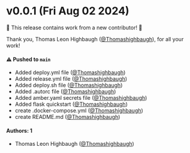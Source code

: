 # v0.0.1 (Fri Aug 02 2024)

:tada: This release contains work from a new contributor! :tada:

Thank you, Thomas Leon Highbaugh ([@Thomashighbaugh](https://github.com/Thomashighbaugh)), for all your work!

#### ⚠️ Pushed to `main`

- Added deploy.yml file ([@Thomashighbaugh](https://github.com/Thomashighbaugh))
- Added release.yml file ([@Thomashighbaugh](https://github.com/Thomashighbaugh))
- Added deploy.sh file ([@Thomashighbaugh](https://github.com/Thomashighbaugh))
- Added .autorc file ([@Thomashighbaugh](https://github.com/Thomashighbaugh))
- Added amber.yaml secrets file ([@Thomashighbaugh](https://github.com/Thomashighbaugh))
- Added flask quickstart ([@Thomashighbaugh](https://github.com/Thomashighbaugh))
- create .docker-compose.yml ([@Thomashighbaugh](https://github.com/Thomashighbaugh))
- create README.md ([@Thomashighbaugh](https://github.com/Thomashighbaugh))

#### Authors: 1

- Thomas Leon Highbaugh ([@Thomashighbaugh](https://github.com/Thomashighbaugh))
